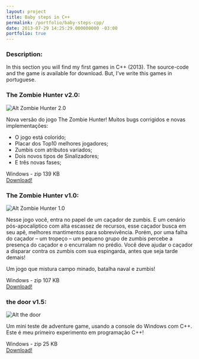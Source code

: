 ```yaml
---
layout: project
title: Baby steps in C++
permalink: /portfolio/baby-steps-cpp/
date: 2013-07-29 14:25:29.000000000 -03:00
portfolio: true
---
```


### Description:

In this section you will find my first games in C++ (2013).
The source-code and the game is available for download. But, I’ve write this games in portuguese.

### The Zombie Hunter v2.0:

![Alt Zombie Hunter 2.0]({{site.baseurl}}/img/portfolio/zombiehunter2.png)

Nova versão do jogo The Zombie Hunter! Muitos bugs corrigidos e novas implementações:

* O jogo está colorido;<br>
* Placar dos Top10 melhores jogadores;<br>
* Zumbis com atributos variados;<br>
* Dois novos tipos de Sinalizadores;<br>
* E três novas fases;<br>

<div class="box">
Windows - zip 139 KB
<a href="https://dl.dropboxusercontent.com/u/90839850/Games/The%20Zombie%20Hunter%20v2.zip" target="_blank">
<div class="box-link">
Download!
</div>
</a>
</div>

### The Zombie Hunter v1.0:

![Alt Zombie Hunter 1.0]({{site.baseurl}}/img/portfolio/zombiehunter.png)

Nesse jogo você, entra no papel de um caçador de zumbis. E um cenário pós-apocalíptico com alta escassez de recursos, esse caçador busca em seu apê, melhores mantimentos para sobrevivência. Porém, por uma falha do caçador – um tropeço – um pequeno grupo de zumbis percebe a presença do caçador e o encurralam no prédio. Você deve ajudar o caçador a disparar contra os zumbis com sua espingarda, antes que seja tarde demais!

Um jogo que mistura campo minado, batalha naval e zumbis!

<div class="box">
Windows - zip 107 KB
<a href="https://dl.dropboxusercontent.com/u/90839850/Games/The%20Zombie%20Hunter%20v1.zip" target="_blank">
<div class="box-link">
Download!
</div>
</a>
</div>

### the door v1.5:

![Alt the door]({{site.baseurl}}/img/portfolio/thedoor.png)

Um mini teste de adventure game, usando a console do Windows com C++.
Este é meu primeiro experimento em programação C++!

<div class="box">
Windows - zip 25 KB
<a href="https://dl.dropboxusercontent.com/u/90839850/Games/the%20door%20v15.zip" target="_blank">
<div class="box-link">
Download!
</div>
</a>
</div>
